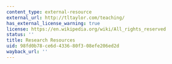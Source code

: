 ```yaml
---
content_type: external-resource
external_url: http://tltaylor.com/teaching/
has_external_license_warning: true
license: https://en.wikipedia.org/wiki/All_rights_reserved
status: ''
title: Research Resources
uid: 98fd0b78-ce6d-4336-80f3-08efe206ed2d
wayback_url: ''
---
```

